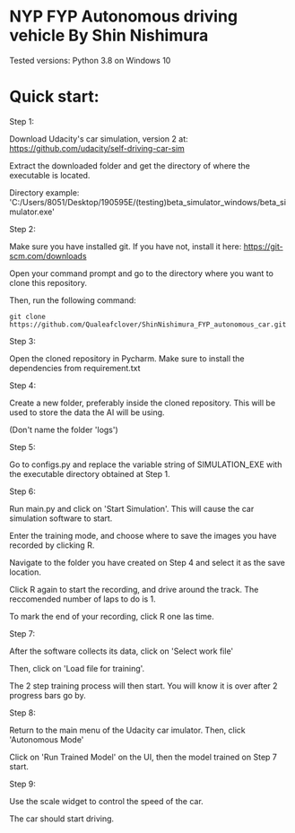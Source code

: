 # NYP FYP Autonomous driving vehicle By Shin Nishimura

Tested versions:
Python 3.8 on Windows 10

# Quick start:

Step 1:

Download Udacity's car simulation, version 2 at: https://github.com/udacity/self-driving-car-sim

Extract the downloaded folder and get the directory of where the executable is located.

Directory example: 'C:/Users/8051/Desktop/190595E/(testing)beta_simulator_windows/beta_simulator.exe'

Step 2:

Make sure you have installed git. If you have not, install it here: https://git-scm.com/downloads

Open your command prompt and go to the directory where you want to clone this repository.

Then, run the following command:

`git clone https://github.com/Qualeafclover/ShinNishimura_FYP_autonomous_car.git`

Step 3:

Open the cloned repository in Pycharm. Make sure to install the dependencies from requirement.txt

Step 4: 

Create a new folder, preferably inside the cloned repository. This will be used to store the data the AI will be using.

(Don't name the folder 'logs')

Step 5:

Go to configs.py and replace the variable string of SIMULATION_EXE with the executable directory obtained at Step 1.

Step 6:

Run main.py and click on 'Start Simulation'. This will cause the car simulation software to start.

Enter the training mode, and choose where to save the images you have recorded by clicking R.

Navigate to the folder you have created on Step 4 and select it as the save location.

Click R again to start the recording, and drive around the track. The reccomended number of laps to do is 1.

To mark the end of your recording, click R one las time.

Step 7:

After the software collects its data, click on 'Select work file'

Then, click on 'Load file for training'.

The 2 step training process will then start. You will know it is over after 2 progress bars go by.

Step 8:

Return to the main menu of the Udacity car imulator. Then, click 'Autonomous Mode'

Click on 'Run Trained Model' on the UI, then the model trained on Step 7 start.

Step 9:

Use the scale widget to control the speed of the car. 

The car should start driving.
